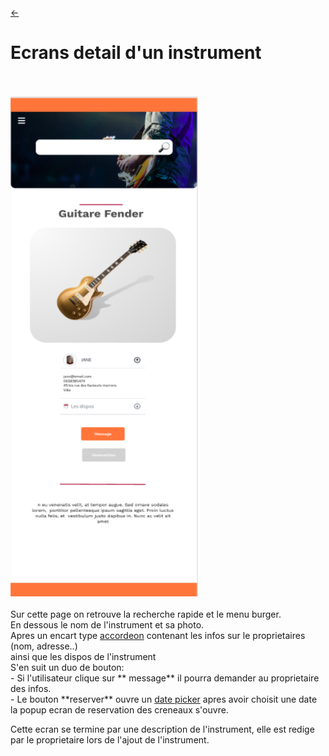 <link rel="stylesheet" href="../style.css"/>

[<span class="icon-big">&#8592;</span>](../2-2-ecrans.md)

# Ecrans detail d'un instrument #

<br/>
<br/>
<img src="./detail-instrument.png" width="300px" height="800px" class="img-center" />
<br/>
<br/>
Sur cette page on retrouve la recherche rapide et le menu burger.<br/>
En dessous le nom de l'instrument et sa photo.<br/>
Apres un encart type <a href="https://flowbite.com/docs/components/accordion/">accordeon</a> contenant les infos sur le proprietaires (nom, adresse..)<br/>
ainsi que les dispos de l'instrument<br/>
S'en suit un duo de bouton:<br/>
- Si l'utilisateur clique sur ** message** il pourra demander au proprietaire des infos.<br/>
- Le bouton **reserver** ouvre un <a href="https://tw-elements.com/docs/standard/forms/datepicker/">date picker</a> apres avoir choisit une date la popup ecran de reservation des creneaux s'ouvre.
  
Cette ecran se termine par une description de l'instrument, elle est redige par le proprietaire lors de l'ajout de l'instrument.